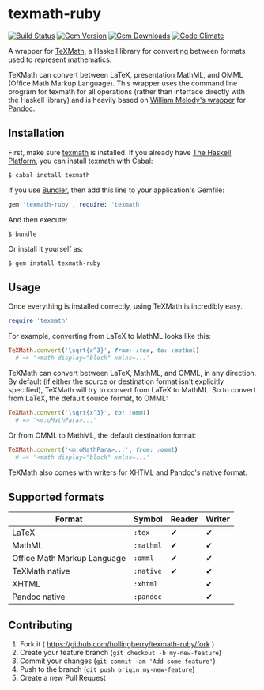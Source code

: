 # texmath-ruby

[![Build Status](https://img.shields.io/travis/hollingberry/texmath-ruby.svg)](https://travis-ci.org/hollingberry/texmath-ruby)
[![Gem Version](https://img.shields.io/gem/v/texmath-ruby.svg)](https://rubygems.org/gems/texmath-ruby)
[![Gem Downloads](https://img.shields.io/gem/dt/texmath-ruby.svg)](https://rubygems.org/gems/texmath-ruby)
[![Code Climate](https://img.shields.io/codeclimate/github/kabisaict/flow.svg)](http://codeclimate.com/github/hollingberry/texmath-ruby)

A wrapper for [TeXMath](https://github.com/jgm/texmath), a Haskell library for
converting between formats used to represent mathematics.

TeXMath can convert between LaTeX, presentation MathML, and OMML (Office Math
Markup Language). This wrapper uses the command line program for
texmath for all operations (rather than interface directly with the
Haskell library) and is heavily based on
[William Melody's wrapper](https://github.com/alphabetum/pandoc-ruby)
for [Pandoc](https://github.com/jgm/pandoc).

## Installation

First, make sure [texmath](https://github.com/jgm/texmath) is installed. If you
already have [The Haskell Platform](https://www.haskell.org/platform/), you can
install texmath with Cabal:

```shell
$ cabal install texmath
```

If you use [Bundler](http://bundler.io), then add this line to your
application's Gemfile:

```ruby
gem 'texmath-ruby', require: 'texmath'
```

And then execute:

```shell
$ bundle
```

Or install it yourself as:

```shell
$ gem install texmath-ruby
```

## Usage

Once everything is installed correctly, using TeXMath is incredibly easy.

```ruby
require 'texmath'
```

For example, converting from LaTeX to MathML looks like this:

```ruby
TeXMath.convert('\sqrt{x^3}', from: :tex, to: :mathml)
  # => '<math display="block" xmlns=...'
```

TeXMath can convert between LaTeX, MathML, and OMML, in any
direction. By default (if either the source or destination format
isn't explicitly specified), TeXMath will try to convert from LaTeX to
MathML. So to convert from LaTeX, the default source format, to OMML:

```ruby
TeXMath.convert('\sqrt{x^3}', to: :omml)
  # => '<m:oMathPara>...'
```

Or from OMML to MathML, the default destination format:

```ruby
TeXMath.convert('<m:oMathPara>...', from: :omml)
  # => '<math display="block" xmlns=...'
```

TeXMath also comes with writers for XHTML and Pandoc's native format.

## Supported formats

|             Format            |    Symbol    |  Reader  |  Writer  |
|-------------------------------|--------------|----------|----------|
| LaTeX                         | `:tex`       | &#10004; | &#10004; |
| MathML                        | `:mathml`    | &#10004; | &#10004; |
| Office Math Markup Language   | `:omml`      | &#10004; | &#10004; |
| TeXMath native                | `:native`    | &#10004; | &#10004; |
| XHTML                         | `:xhtml`     |          | &#10004; |
| Pandoc native                 | `:pandoc`    |          | &#10004; |

## Contributing

1. Fork it ( https://github.com/hollingberry/texmath-ruby/fork )
2. Create your feature branch (`git checkout -b my-new-feature`)
3. Commit your changes (`git commit -am 'Add some feature'`)
4. Push to the branch (`git push origin my-new-feature`)
5. Create a new Pull Request
